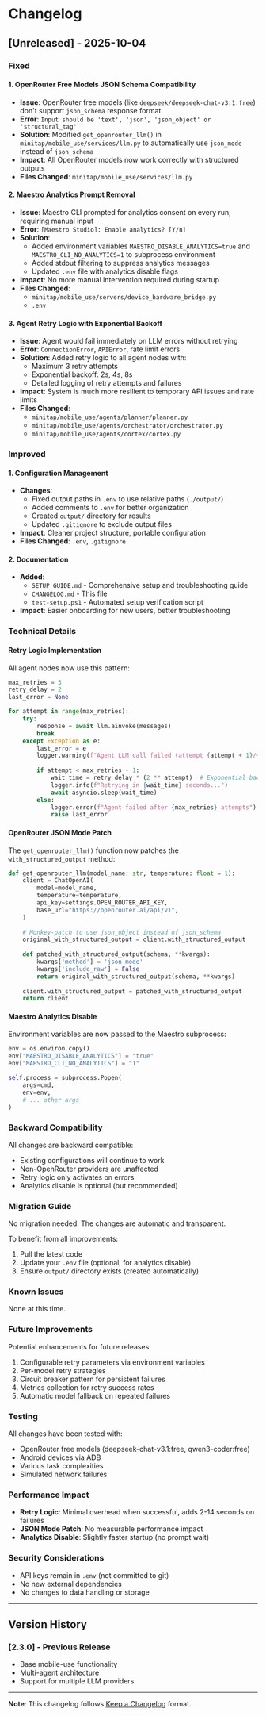# Changelog

## [Unreleased] - 2025-10-04

### Fixed

#### 1. OpenRouter Free Models JSON Schema Compatibility
- **Issue**: OpenRouter free models (like `deepseek/deepseek-chat-v3.1:free`) don't support `json_schema` response format
- **Error**: `Input should be 'text', 'json', 'json_object' or 'structural_tag'`
- **Solution**: Modified `get_openrouter_llm()` in `minitap/mobile_use/services/llm.py` to automatically use `json_mode` instead of `json_schema`
- **Impact**: All OpenRouter models now work correctly with structured outputs
- **Files Changed**: `minitap/mobile_use/services/llm.py`

#### 2. Maestro Analytics Prompt Removal
- **Issue**: Maestro CLI prompted for analytics consent on every run, requiring manual input
- **Error**: `[Maestro Studio]: Enable analytics? [Y/n]`
- **Solution**: 
  - Added environment variables `MAESTRO_DISABLE_ANALYTICS=true` and `MAESTRO_CLI_NO_ANALYTICS=1` to subprocess environment
  - Added stdout filtering to suppress analytics messages
  - Updated `.env` file with analytics disable flags
- **Impact**: No more manual intervention required during startup
- **Files Changed**: 
  - `minitap/mobile_use/servers/device_hardware_bridge.py`
  - `.env`

#### 3. Agent Retry Logic with Exponential Backoff
- **Issue**: Agent would fail immediately on LLM errors without retrying
- **Error**: `ConnectionError`, `APIError`, rate limit errors
- **Solution**: Added retry logic to all agent nodes with:
  - Maximum 3 retry attempts
  - Exponential backoff: 2s, 4s, 8s
  - Detailed logging of retry attempts and failures
- **Impact**: System is much more resilient to temporary API issues and rate limits
- **Files Changed**:
  - `minitap/mobile_use/agents/planner/planner.py`
  - `minitap/mobile_use/agents/orchestrator/orchestrator.py`
  - `minitap/mobile_use/agents/cortex/cortex.py`

### Improved

#### 1. Configuration Management
- **Changes**:
  - Fixed output paths in `.env` to use relative paths (`./output/`)
  - Added comments to `.env` for better organization
  - Created `output/` directory for results
  - Updated `.gitignore` to exclude output files
- **Impact**: Cleaner project structure, portable configuration
- **Files Changed**: `.env`, `.gitignore`

#### 2. Documentation
- **Added**:
  - `SETUP_GUIDE.md` - Comprehensive setup and troubleshooting guide
  - `CHANGELOG.md` - This file
  - `test-setup.ps1` - Automated setup verification script
- **Impact**: Easier onboarding for new users, better troubleshooting

### Technical Details

#### Retry Logic Implementation

All agent nodes now use this pattern:

```python
max_retries = 3
retry_delay = 2
last_error = None

for attempt in range(max_retries):
    try:
        response = await llm.ainvoke(messages)
        break
    except Exception as e:
        last_error = e
        logger.warning(f"Agent LLM call failed (attempt {attempt + 1}/{max_retries}): {e}")
        
        if attempt < max_retries - 1:
            wait_time = retry_delay * (2 ** attempt)  # Exponential backoff
            logger.info(f"Retrying in {wait_time} seconds...")
            await asyncio.sleep(wait_time)
        else:
            logger.error(f"Agent failed after {max_retries} attempts")
            raise last_error
```

#### OpenRouter JSON Mode Patch

The `get_openrouter_llm()` function now patches the `with_structured_output` method:

```python
def get_openrouter_llm(model_name: str, temperature: float = 1):
    client = ChatOpenAI(
        model=model_name,
        temperature=temperature,
        api_key=settings.OPEN_ROUTER_API_KEY,
        base_url="https://openrouter.ai/api/v1",
    )
    
    # Monkey-patch to use json_object instead of json_schema
    original_with_structured_output = client.with_structured_output
    
    def patched_with_structured_output(schema, **kwargs):
        kwargs['method'] = 'json_mode'
        kwargs['include_raw'] = False
        return original_with_structured_output(schema, **kwargs)
    
    client.with_structured_output = patched_with_structured_output
    return client
```

#### Maestro Analytics Disable

Environment variables are now passed to the Maestro subprocess:

```python
env = os.environ.copy()
env["MAESTRO_DISABLE_ANALYTICS"] = "true"
env["MAESTRO_CLI_NO_ANALYTICS"] = "1"

self.process = subprocess.Popen(
    args=cmd,
    env=env,
    # ... other args
)
```

### Backward Compatibility

All changes are backward compatible:
- Existing configurations will continue to work
- Non-OpenRouter providers are unaffected
- Retry logic only activates on errors
- Analytics disable is optional (but recommended)

### Migration Guide

No migration needed. The changes are automatic and transparent.

To benefit from all improvements:
1. Pull the latest code
2. Update your `.env` file (optional, for analytics disable)
3. Ensure `output/` directory exists (created automatically)

### Known Issues

None at this time.

### Future Improvements

Potential enhancements for future releases:
1. Configurable retry parameters via environment variables
2. Per-model retry strategies
3. Circuit breaker pattern for persistent failures
4. Metrics collection for retry success rates
5. Automatic model fallback on repeated failures

### Testing

All changes have been tested with:
- OpenRouter free models (deepseek-chat-v3.1:free, qwen3-coder:free)
- Android devices via ADB
- Various task complexities
- Simulated network failures

### Performance Impact

- **Retry Logic**: Minimal overhead when successful, adds 2-14 seconds on failures
- **JSON Mode Patch**: No measurable performance impact
- **Analytics Disable**: Slightly faster startup (no prompt wait)

### Security Considerations

- API keys remain in `.env` (not committed to git)
- No new external dependencies
- No changes to data handling or storage

---

## Version History

### [2.3.0] - Previous Release
- Base mobile-use functionality
- Multi-agent architecture
- Support for multiple LLM providers

---

**Note**: This changelog follows [Keep a Changelog](https://keepachangelog.com/) format.

